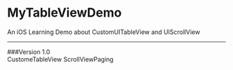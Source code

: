 # MyTableViewDemo
An iOS Learning Demo about CustomUITableView and UIScrollView

***
###Version 1.0<br>
CustomeTableView
ScrollViewPaging

